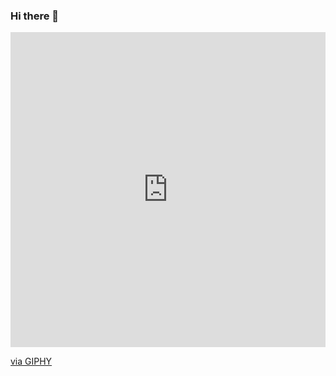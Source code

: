 ### Hi there 👋

<div style="width:100%;height:0;padding-bottom:100%;position:relative;"><iframe src="https://giphy.com/embed/KEf7gXqvQ8B3SWnUid" width="100%" height="100%" style="position:absolute" frameBorder="0" class="giphy-embed" allowFullScreen></iframe></div><p><a href="https://giphy.com/gifs/dreamworks-cute-mood-please-KEf7gXqvQ8B3SWnUid">via GIPHY</a></p>

<!--
**mehul4795/mehul4795** is a ✨ _special_ ✨ repository because its `README.md` (this file) appears on your GitHub profile.

Here are some ideas to get you started:

- 🔭 I’m currently working on ...
- 🌱 I’m currently learning ...
- 👯 I’m looking to collaborate on ...
- 🤔 I’m looking for help with ...
- 💬 Ask me about ...
- 📫 How to reach me: ...
- 😄 Pronouns: ...
- ⚡ Fun fact: ...
-->
